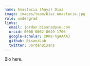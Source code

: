 ```yaml
---
name: Anastacia (Anya) Diaz
image: images/team/Diaz_Anastacia.jpg
role: undergrad
links:
  email: jordan.bisanz@psu.com
  orcid: 0000-0002-8649-1706
  google-scholar: zRK8-hgAAAAJ
  github: BisanzLab
  twitter: JordanBisanz
---
```


Bio here.